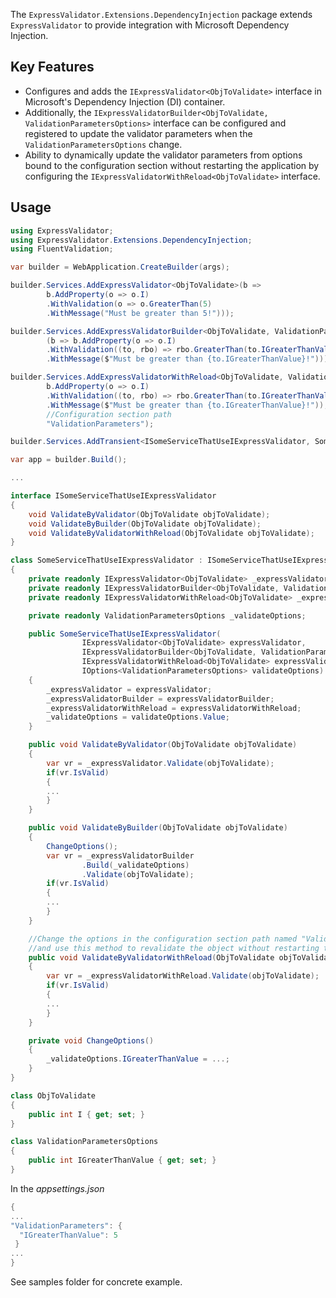 ﻿The `ExpressValidator.Extensions.DependencyInjection` package extends `ExpressValidator` to provide integration with Microsoft Dependency Injection.

## Key Features

- Configures and adds the `IExpressValidator<ObjToValidate>` interface in Microsoft's Dependency Injection (DI) container.
- Additionally, the `IExpressValidatorBuilder<ObjToValidate, ValidationParametersOptions>` interface can be configured and registered to update the validator parameters when the `ValidationParametersOptions` change.
- Ability to dynamically update the validator parameters from options bound to the configuration section without restarting the application by configuring the `IExpressValidatorWithReload<ObjToValidate>` interface.

## Usage

```csharp
using ExpressValidator;
using ExpressValidator.Extensions.DependencyInjection;
using FluentValidation;

var builder = WebApplication.CreateBuilder(args);

builder.Services.AddExpressValidator<ObjToValidate>(b => 
        b.AddProperty(o => o.I)
	    .WithValidation(o => o.GreaterThan(5)
	    .WithMessage("Must be greater than 5!")));

builder.Services.AddExpressValidatorBuilder<ObjToValidate, ValidationParametersOptions>
		(b => b.AddProperty(o => o.I)
		.WithValidation((to, rbo) => rbo.GreaterThan(to.IGreaterThanValue)
		.WithMessage($"Must be greater than {to.IGreaterThanValue}!")));

builder.Services.AddExpressValidatorWithReload<ObjToValidate, ValidationParametersOptions>(b =>
		b.AddProperty(o => o.I)
		.WithValidation((to, rbo) => rbo.GreaterThan(to.IGreaterThanValue)
		.WithMessage($"Must be greater than {to.IGreaterThanValue}!")),
		//Configuration section path
		"ValidationParameters");

builder.Services.AddTransient<ISomeServiceThatUseIExpressValidator, SomeServiceThatUseIExpressValidator>();

var app = builder.Build();

...

interface ISomeServiceThatUseIExpressValidator
{
	void ValidateByValidator(ObjToValidate objToValidate);
	void ValidateByBuilder(ObjToValidate objToValidate);
	void ValidateByValidatorWithReload(ObjToValidate objToValidate);
}

class SomeServiceThatUseIExpressValidator : ISomeServiceThatUseIExpressValidator
{
	private readonly IExpressValidator<ObjToValidate> _expressValidator;
	private readonly IExpressValidatorBuilder<ObjToValidate, ValidationParametersOptions> _expressValidatorBuilder;
	private readonly IExpressValidatorWithReload<ObjToValidate> _expressValidatorWithReload;

	private readonly ValidationParametersOptions _validateOptions;

	public SomeServiceThatUseIExpressValidator(
				IExpressValidator<ObjToValidate> expressValidator,
				IExpressValidatorBuilder<ObjToValidate, ValidationParametersOptions> expressValidatorBuilder, 
				IExpressValidatorWithReload<ObjToValidate> expressValidatorWithReload
				IOptions<ValidationParametersOptions> validateOptions)
	{
		_expressValidator = expressValidator;
		_expressValidatorBuilder = expressValidatorBuilder;
		_expressValidatorWithReload = expressValidatorWithReload;
		_validateOptions = validateOptions.Value; 
	}

	public void ValidateByValidator(ObjToValidate objToValidate)
	{
		var vr = _expressValidator.Validate(objToValidate);
		if(vr.IsValid)
		{
		...
		}
	}

	public void ValidateByBuilder(ObjToValidate objToValidate)
	{
		ChangeOptions();
		var vr = _expressValidatorBuilder
				.Build(_validateOptions)
				.Validate(objToValidate);
		if(vr.IsValid)
		{
		...
		}						
	}

	//Change the options in the configuration section path named "ValidationParameters" 
	//and use this method to revalidate the object without restarting the application.
	public void ValidateByValidatorWithReload(ObjToValidate objToValidate)
	{
		var vr = _expressValidatorWithReload.Validate(objToValidate);
		if(vr.IsValid)
		{
		...
		}
	}

	private void ChangeOptions()
	{
		_validateOptions.IGreaterThanValue = ...;
	}
}

class ObjToValidate
{
	public int I { get; set; }
}

class ValidationParametersOptions
{
	public int IGreaterThanValue { get; set; }
}
```

In the *appsettings.json*

```csharp
{
...
"ValidationParameters": {
  "IGreaterThanValue": 5
 }
...
}
```


See samples folder for concrete example.
